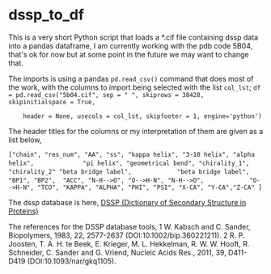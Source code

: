 # dssp_to_df

This is a very short Python script that loads a *.cif file containing dssp data into a pandas dataframe,  I am currently working with the pdb code 5B04,  that's ok for now but at some point in the future we may want to change that.

The imports is using a pandas ```pd.read_csv()``` command that does most of the work, with the columns to import being selected with the list ```col_lst```;
```df = pd.read_csv("5b04.cif", sep = " ", skiprows = 38428, skipinitialspace = True, ```

```    header = None, usecols = col_lst, skipfooter = 1, engine='python')```

The header titles for the columns or my interpretation of them are given as a list below,

```["chain", "res_num", "AA", "ss", "kappa helix", "3-10 helix", "alpha helix", ```
```            "pi helix", "geometrical bend", "chirality_1", "chirality_2" "beta bridge label",```
```            "beta bridge label", "BP1", "BP2",  "ACC", "N-H-->O", "O-->H-N", "N-H-->O",```
```            "O-->H-N", "TCO", "KAPPA", "ALPHA", "PHI", "PSI", "X-CA", "Y-CA","Z-CA" ]```

The dssp database is here, 
[DSSP (Dictionary of Secondary Structure in Proteins)](https://pdb-redo.eu/dssp)


The references for the DSSP database tools, 
1 W. Kabsch and C. Sander, Biopolymers, 1983, 22, 2577-2637 (DOI:10.1002/bip.360221211).
2 R. P. Joosten, T. A. H. te Beek, E. Krieger, M. L. Hekkelman, R. W. W. Hooft, R. Schneider, C. Sander and G. Vriend, Nucleic Acids Res., 2011, 39, D411-D419 (DOI:10.1093/nar/gkq1105).
